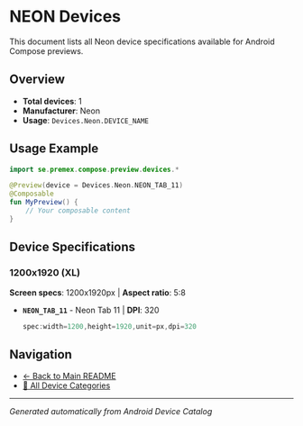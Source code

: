 # NEON Devices

This document lists all Neon device specifications available for Android Compose previews.

## Overview

- **Total devices**: 1
- **Manufacturer**: Neon
- **Usage**: `Devices.Neon.DEVICE_NAME`

## Usage Example

```kotlin
import se.premex.compose.preview.devices.*

@Preview(device = Devices.Neon.NEON_TAB_11)
@Composable
fun MyPreview() {
    // Your composable content
}
```

## Device Specifications

### 1200x1920 (XL)

**Screen specs**: 1200x1920px | **Aspect ratio**: 5:8

- **`NEON_TAB_11`** - Neon Tab 11 | **DPI**: 320
  ```kotlin
  spec:width=1200,height=1920,unit=px,dpi=320
  ```

## Navigation

- [← Back to Main README](../../README.md)
- [📱 All Device Categories](../README.md)

---
*Generated automatically from Android Device Catalog*
